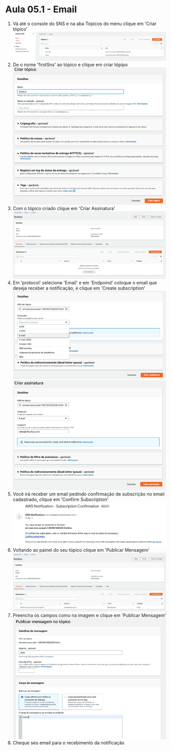 # Aula 05.1 - Email

1. Vá até o console do SNS e na aba Tópicos do menu clique em 'Criar tópico'
![img/Email-01.png](img/Email-01.png)
2. De o nome 'firstSns' ao tópico e clique em criar tópipo
   ![alt](img/Email-01-2.png)
3. Com o tópico criado clique em 'Criar Assinatura'
![img/Email-02.png](img/Email-02.png)
4. Em 'protocol' selecione 'Email' e em 'Endpoind' coloque o email que deseja receber a notificação, e clique em 'Create subscription'
![ ](img/Email-03.png)
![ ](img/Email-04.png)
5. Você irá receber um email pedindo confirmação de subscrição no email cadastrado, clique em 'Confirm Subscription'
![img/Email-05.png](img/Email-05.png)
6. Voltando ao painel do seu tópico clique em 'Publicar Mensagem'
   ![img/Email-05-2.png](img/Email-05-2.png)
7. Preencha os campos como na imagem e clique em 'Publicar Mensagem'
![img/Email-06.png](img/Email-06.png)
8. Cheque seu email para o recebimento da notificação